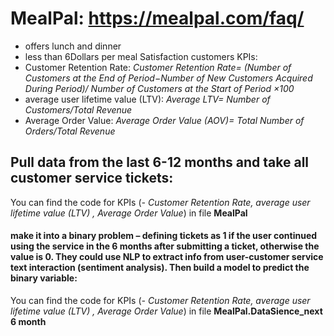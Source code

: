 # MealPal: https://mealpal.com/faq/
- offers lunch and dinner
- less than 6Dollars per meal
Satisfaction customers KPIs:
- Customer Retention Rate:
*Customer Retention Rate= 
(Number of Customers at the End of Period−Number of New Customers Acquired During Period)/ Number of Customers at the Start of Period   ×100*
-  average user lifetime value (LTV): 
*Average LTV= Number of Customers/Total Revenue*
- Average Order Value:
*Average Order Value (AOV)= Total Number of Orders/Total Revenue*

## Pull data from the last 6-12 months and take all customer service tickets:
You can find the code for KPIs (*- Customer Retention Rate, average user lifetime value (LTV) , Average Order Value*) in file **MealPal**

#### make it into a binary problem – defining tickets as 1 if the user continued using the service in the 6 months after submitting a ticket, otherwise the value is 0. They could use NLP to extract info from user-customer service text interaction (sentiment analysis). Then build a model to predict the binary variable:

You can find the code for KPIs (*- Customer Retention Rate, average user lifetime value (LTV) , Average Order Value*) in file **MealPal.DataSience_next 6 month**

